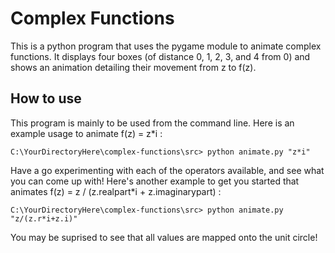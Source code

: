 # Complex Functions
This is a python program that uses the pygame module to animate complex functions. It displays four boxes (of distance 0, 1, 2, 3, and 4 from 0) and shows an animation detailing their movement from z to f(z).

## How to use
This program is mainly to be used from the command line. Here is an example usage to animate f(z) = z*i :

    C:\YourDirectoryHere\complex-functions\src> python animate.py "z*i"
    
Have a go experimenting with each of the operators available, and see what you can come up with! Here's another example to get you started that animates f(z) = z / (z.realpart*i + z.imaginarypart) :

    C:\YourDirectoryHere\complex-functions\src> python animate.py "z/(z.r*i+z.i)"

You may be suprised to see that all values are mapped onto the unit circle!

    
